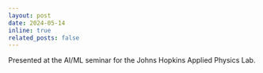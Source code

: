 ```yaml
---
layout: post
date: 2024-05-14
inline: true
related_posts: false
---
```


Presented at the AI/ML seminar for the Johns Hopkins Applied Physics Lab.

